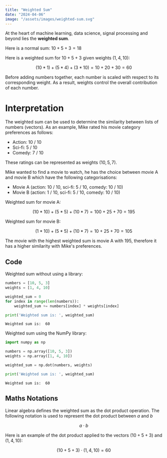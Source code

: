 ```yaml
---
title: "Weighted Sum"
date: "2024-04-06"
image: "/assets/images/weighted-sum.svg"
---
```


At the heart of machine learning, data science, signal processing and beyond lies the **weighted sum**.  

Here is a normal sum: $10 + 5 + 3 = 18$

Here is a weighted sum for $10 + 5 + 3$ given weights $(1, 4, 10)$:

$$(10 * 1) + (5 * 4) + (3 * 10) = 10 + 20 + 30 = 60$$

Before adding numbers together, each number is scaled with respect to its corresponding weight. As a result, weights control the overall contribution of each number.

# Interpretation

The weighted sum can be used to determine the similarity between lists of numbers (vectors). As an example, Mike rated his movie category preferences as follows:
- Action: 10 / 10
- Sci-fi: 5 / 10
- Comedy: 7 / 10

These ratings can be represented as weights $(10, 5, 7)$. 

Mike wanted to find a movie to watch, he has the choice between movie A and movie B which have the following categorisations: 
- Movie A (action: 10 / 10, sci-fi: 5 / 10, comedy: 10 / 10)
- Movie B (action: 1 / 10, sci-fi: 5 / 10, comedy: 10 / 10)

Weighted sum for movie A:

$$(10 * 10) + (5 * 5) + (10 * 7) = 100 + 25 + 70 = 195$$

Weighted sum for movie B:

$$(1 * 10) + (5 * 5) + (10 * 7) = 10 + 25 + 70 = 105$$

The movie with the highest weighted sum is movie A with 195, therefore it has a higher similarity with Mike's preferences.

## Code

Weighted sum without using a library:


```python
numbers = [10, 5, 3]
weights = [1, 4, 10]

weighted_sum = 0
for index in range(len(numbers)):
    weighted_sum += numbers[index] * weights[index]

print('Weighted sum is: ', weighted_sum)
```

    Weighted sum is:  60


Weighted sum using the NumPy library:


```python
import numpy as np

numbers = np.array([10, 5, 3])
weights = np.array([1, 4, 10])

weighted_sum = np.dot(numbers, weights)

print('Weighted sum is: ', weighted_sum)
```

    Weighted sum is:  60


## Maths Notations

Linear algebra defines the weighted sum as the dot product operation. The following notation is used to represent the dot product between $a$ and $b$

$$
  a \cdot b
$$

Here is an example of the dot product applied to the vectors $(10 + 5 + 3)$ and $(1, 4, 10)$:

$$
  (10 + 5 + 3) \cdot (1, 4, 10) = 60
$$

